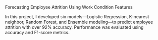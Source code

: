 Forecasting Employee Attrition Using Work Condition Features

In this project, I developed six models—Logistic Regression, K-nearest neighbor, Random Forest, and Ensemble modeling—to predict employee attrition with over 92% accuracy. Performance was evaluated using accuracy and F1-score metrics.
